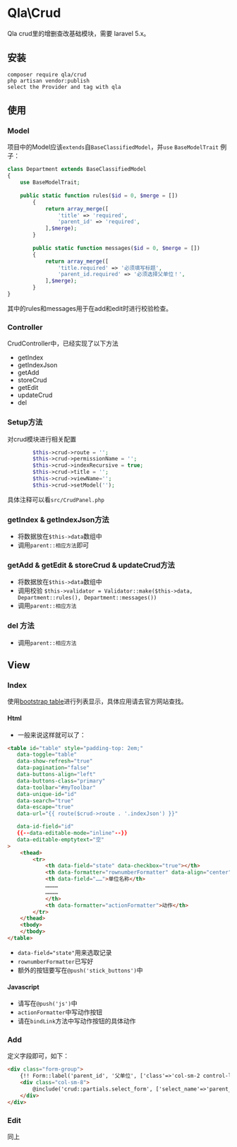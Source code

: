 # Qla\Crud
Qla crud里的增删查改基础模块，需要 laravel 5.x。

## 安装

```
composer require qla/crud
php artisan vendor:publish
select the Provider and tag with qla
```

## 使用

### Model

项目中的Model应该`extends`自`BaseClassifiedModel`，并`use` `BaseModelTrait` 
例子：

```php
class Department extends BaseClassifiedModel
{
    use BaseModelTrait;
    
    public static function rules($id = 0, $merge = [])
        {
            return array_merge([
                'title' => 'required',
                'parent_id' => 'required',
            ],$merge);
        }
    
        public static function messages($id = 0, $merge = [])
        {
            return array_merge([
                'title.required' => '必须填写标题',
                'parent_id.required' => '必须选择父单位！',
            ],$merge);
        }
}

```

其中的rules和messages用于在add和edit时进行校验检查。

### Controller

CrudController中，已经实现了以下方法

- getIndex
- getIndexJson
- getAdd
- storeCrud
- getEdit
- updateCrud
- del

### Setup方法
对crud模块进行相关配置
```php
        $this->crud->route = '';
        $this->crud->permissionName = '';
        $this->crud->indexRecursive = true;
        $this->crud->title = '';
        $this->crud->viewName='';
        $this->crud->setModel('');
```
具体注释可以看`src/CrudPanel.php`

### getIndex & getIndexJson方法
- 将数据放在`$this->data`数组中
- 调用`parent::相应方法`即可

### getAdd & getEdit & storeCrud & updateCrud方法
- 将数据放在`$this->data`数组中
- 调用校验 `$this->validator = Validator::make($this->data, Department::rules(), Department::messages())`
- 调用`parent::相应方法`

### del 方法
- 调用`parent::相应方法`

## View

### Index
使用[bootstrap table](http://bootstrap-table.wenzhixin.net.cn/)进行列表显示，具体应用请去官方网站查找。

#### Html
- 一般来说这样就可以了：

```html
<table id="table" style="padding-top: 2em;"
   data-toggle="table"
   data-show-refresh="true"
   data-pagination="false"
   data-buttons-align="left"
   data-buttons-class="primary"
   data-toolbar="#myToolbar"
   data-unique-id="id"
   data-search="true"
   data-escape="true"
   data-url="{{ route($crud->route . '.indexJson') }}"

   data-id-field="id"
   {{--data-editable-mode="inline"--}}
   data-editable-emptytext="空"
>
    <thead>
        <tr>
            <th data-field="state" data-checkbox="true"></th>
            <th data-formatter="rownumberFormatter" data-align="center">序号</th>
            <th data-field="……">单位名称</th>
            …………
            …………
            </th>
            <th data-formatter="actionFormatter">动作</th>
        </tr>
    </thead>
    <tbody>
    </tbody>
</table>
```

- `data-field="state"`用来选取记录
- `rownumberFormatter`已写好
- 额外的按钮要写在`@push('stick_buttons')`中

#### Javascript
- 请写在`@push('js')`中
- `actionFormatter`中写动作按钮
- 请在`bindLink`方法中写动作按钮的具体动作

### Add

定义字段即可，如下：
```html
<div class="form-group">
    {!! Form::label('parent_id', '父单位', ['class'=>'col-sm-2 control-label']) !!}
    <div class="col-sm-8">
        @include('crud::partials.select_form', ['select_name'=>'parent_id','datas'=>$deps, 'pinyin_search'=>1, 'parent_selectable'=>1 ,'select_width'=>300,'dropdown_height'=>300])
    </div>
</div>
```

### Edit

同上
